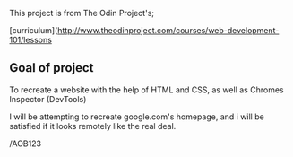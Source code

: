 This project is from The Odin Project's;

[curriculum](http://www.theodinproject.com/courses/web-development-101/lessons

Goal of project
---------------

To recreate a website with the help of HTML and CSS, as well as Chromes Inspector (DevTools)

I will be attempting to recreate google.com's homepage, and i will be satisfied if it looks 
remotely like the real deal.

/AOB123
